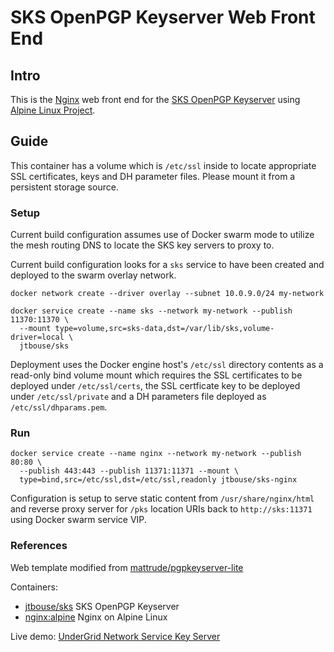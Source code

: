 # SKS OpenPGP Keyserver Web Front End

## Intro

This is the [Nginx](http://nginx.org) web front end for the
[SKS OpenPGP Keyserver](https://bitbucket.org/skskeyserver/sks-keyserver) using
[Alpine Linux Project](http://alpinelinux.org).

## Guide

This container has a volume which is `/etc/ssl` inside to locate appropriate
SSL certificates, keys and DH parameter files. Please mount it from a
persistent storage source.

### Setup

Current build configuration assumes use of Docker swarm mode to utilize the
mesh routing DNS to locate the SKS key servers to proxy to.

Current build configuration looks for a `sks` service to have been created and
deployed to the swarm overlay network.

```
docker network create --driver overlay --subnet 10.0.9.0/24 my-network

docker service create --name sks --network my-network --publish 11370:11370 \
  --mount type=volume,src=sks-data,dst=/var/lib/sks,volume-driver=local \
  jtbouse/sks
```

Deployment uses the Docker engine host's `/etc/ssl` directory contents as a
read-only bind volume mount which requires the SSL certificates to be deployed
under `/etc/ssl/certs`, the SSL certficate key to be deployed under
`/etc/ssl/private` and a DH parameters file deployed as `/etc/ssl/dhparams.pem`.

### Run 

```
docker service create --name nginx --network my-network --publish 80:80 \
  --publish 443:443 --publish 11371:11371 --mount \
  type=bind,src=/etc/ssl,dst=/etc/ssl,readonly jtbouse/sks-nginx
```

Configuration is setup to serve static content from `/usr/share/nginx/html` and
reverse proxy server for `/pks` location URIs back to
`http://sks:11371` using Docker swarm service VIP.

### References

Web template modified from [mattrude/pgpkeyserver-lite](https://github.com/mattrude/pgpkeyserver-lite)

Containers:
- [jtbouse/sks](http://hub.docker.com/r/jtbousej/sks) SKS OpenPGP Keyserver
- [nginx:alpine](http://hub.docker.com/_/nginx) Nginx on Alpine Linux

Live demo: [UnderGrid Network Service Key Server](http://sks.undergrid.net:11371)